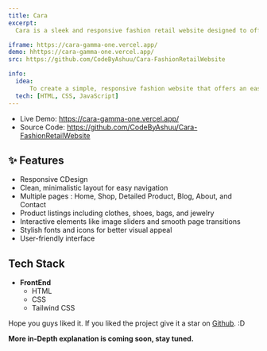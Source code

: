 ```yaml
---
title: Cara
excerpt:
  Cara is a sleek and responsive fashion retail website designed to offer a seamless shopping experience. Featuring a clean, minimalistic design and intuitive navigation across its five pages. Cara showcases a wide range of clothes, shoes, bags, and jewelry. Its focus on user-friendliness and visual elegance makes Cara an engaging platform for fashion enthusiasts to explore and shop with ease.

iframe: https://cara-gamma-one.vercel.app/
demo: hhttps://cara-gamma-one.vercel.app/
src: https://github.com/CodeByAshuu/Cara-FashionRetailWebsite

info:
  idea:
      To create a simple, responsive fashion website that offers an easy and enjoyable shopping experience while showcasing skills in HTML, CSS, and JavaScript.
  tech: [HTML, CSS, JavaScript]
---
```


- Live Demo: https://cara-gamma-one.vercel.app/
- Source Code: https://github.com/CodeByAshuu/Cara-FashionRetailWebsite

## ✨ Features

- Responsive CDesign
- Clean, minimalistic layout for easy navigation
- Multiple pages : Home, Shop, Detailed Product, Blog, About, and Contact
- Product listings including clothes, shoes, bags, and jewelry
- Interactive elements like image sliders and smooth page transitions
- Stylish fonts and icons for better visual appeal
- User-friendly interface

## Tech Stack

- **FrontEnd**
  - HTML
  - CSS
  - Tailwind CSS

Hope you guys liked it. If you liked the project give it a star on [Github](https://github.com/CodeByAshuu/Cara-FashionRetailWebsite). :D

**More in-Depth explanation is coming soon, stay tuned.**
